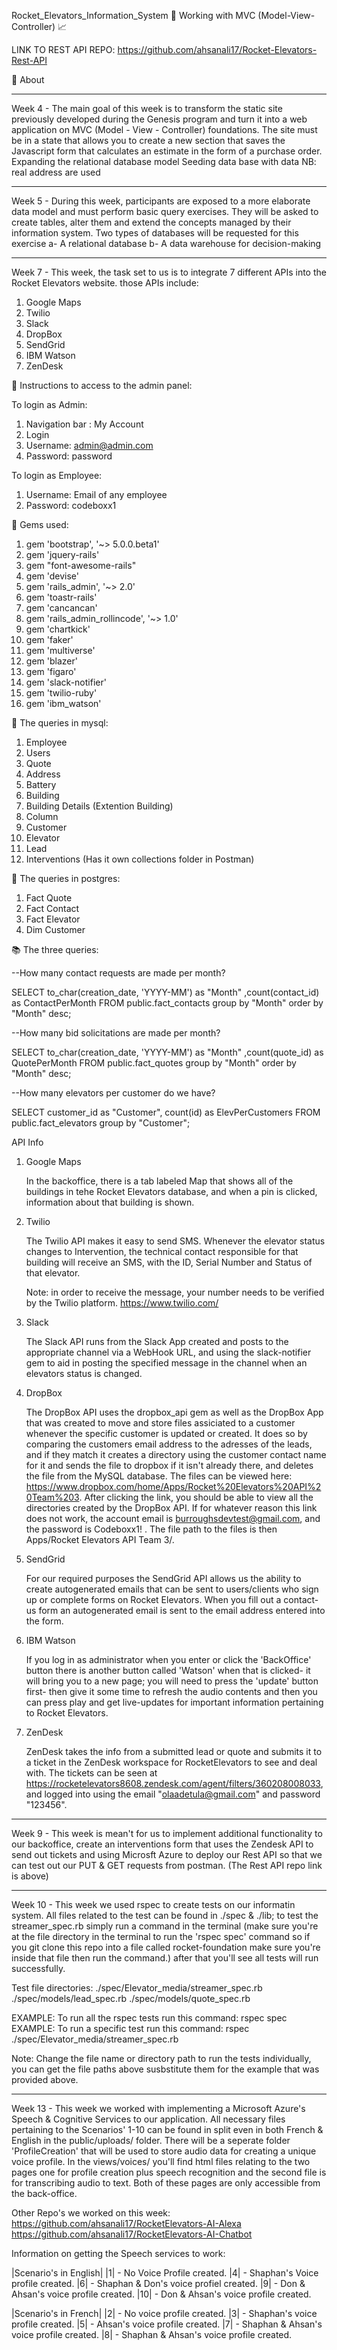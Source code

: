 Rocket_Elevators_Information_System
🚀	Working with MVC (Model-View-Controller)	📈

LINK TO REST API REPO: https://github.com/ahsanali17/Rocket-Elevators-Rest-API
 
🎯 About
__________________________________________________________________________________________________________________________________________
Week 4 - The main goal of this week is to transform the static site previously developed during the Genesis program and turn it into a web application on MVC (Model - View - Controller) foundations. The site must be in a state that allows you to create a new section that saves the Javascript form that calculates an estimate in the form of a purchase order.
Expanding the relational database model
Seeding data base with data NB: real address are used

__________________________________________________________________________________________________________________________________________
Week 5 - During this week, participants are exposed to a more elaborate data model and must perform basic query exercises. They will be asked to create tables, alter them and extend the concepts managed by their information system.
Two types of databases will be requested for this exercise
a- A relational database
b- A data warehouse for decision-making

______________________________________________________________________
Week 7 - This week, the task set to us is to integrate 7 different APIs into the Rocket Elevators website. those APIs include:
1. Google Maps
2. Twilio
3. Slack
4. DropBox
5. SendGrid
6. IBM Watson
7. ZenDesk 

📌 Instructions to access to the admin panel:

To login as Admin:
1. Navigation bar : My Account
2. Login
3. Username: admin@admin.com
4. Password: password

To login as Employee:
1. Username: Email of any employee
2. Password: codeboxx1
 
 
📌 Gems used:
1. gem 'bootstrap', '~> 5.0.0.beta1'
2. gem 'jquery-rails'
3. gem "font-awesome-rails"
4. gem 'devise'
5. gem 'rails_admin', '~> 2.0'
6. gem 'toastr-rails'
7. gem 'cancancan'
8. gem 'rails_admin_rollincode', '~> 1.0'
9. gem 'chartkick'
10. gem 'faker'
11. gem 'multiverse'
12. gem 'blazer'
13. gem 'figaro'
14. gem 'slack-notifier'
15. gem 'twilio-ruby'
16. gem 'ibm_watson'


📌 The queries in mysql:
1. Employee
2. Users
3. Quote
4. Address
5. Battery
6. Building
7. Building Details (Extention Building)
8. Column
9. Customer
10. Elevator
11. Lead
12. Interventions (Has it own collections folder in Postman)

📌 The queries in postgres:
1. Fact Quote
2. Fact Contact
3. Fact Elevator
4. Dim Customer


📚 The three queries:

--How many contact requests are made per month?

SELECT to_char(creation_date, 'YYYY-MM') as "Month"
      ,count(contact_id) as ContactPerMonth
  FROM public.fact_contacts
 group by "Month"
 order by "Month" desc;

--How many bid solicitations are made per month?

SELECT to_char(creation_date, 'YYYY-MM') as "Month"
      ,count(quote_id) as QuotePerMonth
  FROM public.fact_quotes
 group by "Month"
 order by "Month" desc;

--How many elevators per customer do we have?

 SELECT customer_id as "Customer", count(id) as ElevPerCustomers
  FROM public.fact_elevators
 group by "Customer";

API Info

1. Google Maps

    In the backoffice, there is a tab labeled Map that shows all of the buildings in tehe Rocket Elevators database, and when a pin is clicked, information about that building is shown.

2. Twilio

    The Twilio API makes it easy to send SMS.
    Whenever the elevator status changes to Intervention, the technical contact responsible for that building will receive an SMS, with the ID, Serial Number and Status of that elevator.

    Note: in order to receive the message, your number needs to be verified by the Twilio platform.
    https://www.twilio.com/
    

3. Slack

    The Slack API runs from the Slack App created and posts to the appropriate channel via a WebHook URL, and using the slack-notifier gem to aid in posting the specified message in the channel when an elevators status is changed.

4. DropBox

    The DropBox API uses the dropbox_api gem as well as the DropBox App that was created to move and store files assiciated to a customer whenever the specific customer is updated or created. It does so by comparing the customers email address to the adresses of the leads, and if they match it creates a directory using the customer contact name for it and sends the file to dropbox if it isn't already there, and deletes the file from the MySQL database. The files can be viewed here: https://www.dropbox.com/home/Apps/Rocket%20Elevators%20API%20Team%203. After clicking the link, you should be able to view all the directories created by the DropBox API. If for whatever reason this link does not work, the account email is burroughsdevtest@gmail.com, and the password is Codeboxx1! . The file path to the files is then Apps/Rocket Elevators API Team 3/.

5. SendGrid

    For our required purposes the SendGrid API allows us the ability to create autogenerated emails that can be sent to users/clients who sign up or complete forms on Rocket Elevators. When you fill out a contact-us form an autogenerated email is sent to the email address entered into the form.   

6. IBM Watson
    
    If you log in as administrator when you enter or click the 'BackOffice' button there is another button called 'Watson' when that is clicked- it will bring you to a new page; you will need to press the 'update' button first- then give it some time to refresh the audio contents and then you can press play and get live-updates for important information pertaining to Rocket Elevators.

7. ZenDesk

    ZenDesk takes the info from a submitted lead or quote and submits it to a ticket in the ZenDesk workspace for RocketElevators to see and deal with. The tickets can be seen at https://rocketelevators8608.zendesk.com/agent/filters/360208008033, and logged into using the email "olaadetula@gmail.com" and password "123456".

__________________________________________________________________________________________________________________________________________
Week 9 - This week is mean't for us to implement additional functionality to our backoffice, create an interventions form that uses the Zendesk API to send out tickets and using Microsft Azure to deploy our Rest API so that we can test out our PUT & GET requests from postman. (The Rest API repo link is above)  
 
__________________________________________________________________________________________________________________________________________
Week 10 - This week we used rspec to create tests on our informatin system. All files related to the test can be found in ./spec & ./lib; to test the streamer_spec.rb simply run a command in the terminal (make sure you're at the file directory in the terminal to run the 'rspec spec' command so if you git clone this repo into a file called rocket-foundation make sure you're inside that file then run the command.) after that you'll see all tests will run successfully.

Test file directories:
./spec/Elevator_media/streamer_spec.rb
./spec/models/lead_spec.rb
./spec/models/quote_spec.rb

EXAMPLE: To run all the rspec tests run this command: rspec spec
EXAMPLE: To run a specific test run this command: rspec ./spec/Elevator_media/streamer_spec.rb

Note: Change the file name or directory path to run the tests individually, you can get the file paths above susbstitute them for the example that was provided above.  

__________________________________________________________________________________________________________________________________________
Week 13 - This week we worked with implementing a Microsoft Azure's Speech & Cognitive Services to our application. All necessary files pertaining to the Scenarios' 1-10 can be found in split even in both French & English in the public/uploads/ folder. There will be a seperate folder 'ProfileCreation' that will be used to store audio data for creating a unique voice profile. In the views/voices/ you'll find html files relating to the two pages one for profile creation plus speech recognition and the second file is for transcribing audio to text. Both of these pages are only accessible from the back-office. 

Other Repo's we worked on this week:
https://github.com/ahsanali17/RocketElevators-AI-Alexa
https://github.com/ahsanali17/RocketElevators-AI-Chatbot

Information on getting the Speech services to work:
 
|Scenario's in English|
|1| - No Voice Profile created.
|4| - Shaphan's Voice profile created.
|6| - Shaphan & Don's voice profiel created. 
|9| - Don & Ahsan's voice profile created.
|10| - Don & Ahsan's voice profile created.

|Scenario's in French|
|2| - No voice profile created.
|3| - Shaphan's voice profile created.
|5| - Ahsan's voice profile created.
|7| - Shaphan & Ahsan's voice profile created.
|8| - Shaphan & Ahsan's voice profile created.
